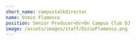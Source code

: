```yaml
---
short_name: campustalkdirector
name: Osmin Flamenco
position: Senior Producer<br>On Campus Club DJ
image: /assets/images/staff/OzzieFlamenco.png
---
```

